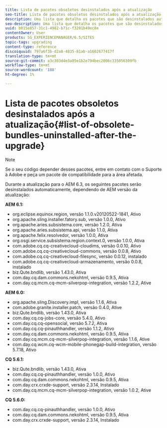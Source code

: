 ```yaml
---
title: Lista de pacotes obsoletos desinstalados após a atualização
seo-title: Lista de pacotes obsoletos desinstalados após a atualização
description: Uma lista que detalha os pacotes que são desinstalados automaticamente ao atualizar para o AEM 6.3.
seo-description: Uma lista que detalha os pacotes que são desinstalados automaticamente ao atualizar para o AEM 6.3.
uuid: b015e857-31c1-4982-b71c-f3201b49ec8e
contentOwner: User
products: SG_EXPERIENCEMANAGER/6.5/SITES
topic-tags: upgrading
content-type: reference
discoiquuid: 797a6f3b-d2a8-4835-81ab-a1602677417f
translation-type: tm+mt
source-git-commit: a3c303d4e3a85e1b2e794bec2006c335056309fb
workflow-type: tm+mt
source-wordcount: '188'
ht-degree: 1%

---
```



# Lista de pacotes obsoletos desinstalados após a atualização{#list-of-obsolete-bundles-uninstalled-after-the-upgrade}

>[!NOTE]
>
>Se o seu código depender desses pacotes, entre em contato com o Suporte à Adobe e peça um pacote de compatibilidade para a área afetada.

Durante a atualização para o AEM 6.3, os seguintes pacotes serão desinstalados automaticamente, dependendo de AEM versão da atualização:

**AEM 6.1:**

* org.eclipse.equinox.region, versão 1.1.0.v20120522-1841, Ativo
* org.apache.sling.installer.fatory.sub, versão 1.0.0, Ativo
* org.apache.aries.subsistema.core, versão 1.2.0, Ativa
* org.apache.aries.subsistema.api, versão 1.1.0, Ativa
* org.apache.felix.resolvedor, versão 1.0.0, Ativa
* org.osgi.service.subsistema.region.context.0, versão 1.0.0, Ativa
* com.adobe.cq.cq-creativecloud-cloudims, versão 0.0.10, Ativo
* com.adobe.cq.cq-creativecloud-commons, versão 0.0.8, Ativo
* com.adobe.cq.cq-creativecloud-filesync, versão 0.0.12, instalado
* com.adobe.cq.cq-creativecloud-armazenamento, versão 0.0.8, instalado
* biz.Qute.bndlib, versão 1.43.0, Ativa
* com.day.cq.dam.commons.nekohtml, versão 0.9.5, Ativa
* com.day.cq.mcm.cq-mcm-silverpop-integration, versão 1.2.2, Ative

**AEM 6.0:**

* org.apache.sling.Discovery.impl, versão 1.1.6, Ativa
* com.adobe.granite.installer.patch, versão 0.4.0, Ative
* biz.Qute.bndlib, versão 1.43.0, Ativa
* com.day.cq.cq-jobs-core, versão 5.4.0, Ativo
* com.day.cq.cq-opensocial, versão 5.7.2, Ativa
* com.day.cq.cq-pinauthhandler, versão 1.1.2, Ativo
* com.day.cq.dam.commons.nekohtml, versão 0.9.5, Ativa
* com.day.cq.mcm.cq-mcm-silverpop-integration, versão 1.1.6, Ative
* com.day.cq.wcm.cq-wcm-mobile-phonegap-build-integration, versão 5.7.18, Ativo

**CQ 5.6.1:**

* biz.Qute.bndlib, versão 1.43.0, Ativa
* com.day.cq.cq-pinauthhandler, versão 1.0.0, Ativo
* com.day.cq.dam.commons.nekohtml, versão 0.9.5, Ativa
* com.day.crx.crxde-support, versão 2.3.14, Instalado
* com.day.cq.mcm.cq-mcm-silverpop-integration, versão 1.0.2, Ative

**CQ 5.6.0:**

* com.day.cq.cq-pinauthhandler, versão 1.0.0, Ativo
* com.day.cq.dam.commons.nekohtml, versão 0.9.5, Ativa
* com.day.crx.crxde-support, versão 2.3.14, Instalado

